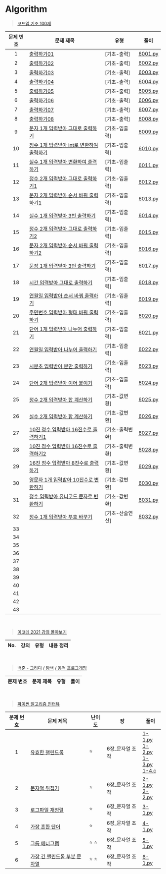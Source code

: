 # Algorithm

> [코드업 기초 100제](https://codeup.kr/problemsetsol.php?psid=33)
> 
|문제 번호|문제 제목|유형|풀이|
|:---:|---|---|---|
|1|[출력하기01](https://codeup.kr/problem.php?id=6001)|[기초-출력]|[6001.py](https://codeup.kr/showsource.php?id=23861427)|
|2|[출력하기02](https://codeup.kr/problem.php?id=6002)|[기초-출력]|[6002.py](https://codeup.kr/showsource.php?id=23861448)|
|3|[출력하기03](https://codeup.kr/problem.php?id=6003)|[기초-출력]|[6003.py](https://codeup.kr/showsource.php?id=23861472)|
|4|[출력하기04](https://codeup.kr/problem.php?id=6004)|[기초-출력]|[6004.py](https://codeup.kr/showsource.php?id=23861484)|
|5|[출력하기05](https://codeup.kr/problem.php?id=6005)|[기초-출력]|[6005.py](https://codeup.kr/showsource.php?id=23861507)|
|6|[출력하기06](https://codeup.kr/problem.php?id=6006)|[기초-출력]|[6006.py](https://codeup.kr/showsource.php?id=23861568)|
|7|[출력하기07](https://codeup.kr/problem.php?id=6007)|[기초-출력]|[6007.py](https://codeup.kr/showsource.php?id=23861766)|
|8|[출력하기08](https://codeup.kr/problem.php?id=6008)|[기초-출력]|[6008.py](https://codeup.kr/showsource.php?id=23861856)|
|9|[문자 1개 입력받아 그대로 출력하기](https://codeup.kr/problem.php?id=6009)|[기초-입출력]|[6009.py](https://codeup.kr/showsource.php?id=23878196)|
|10|[정수 1개 입력받아 int로 변환하여 출력하기](https://codeup.kr/problem.php?id=6010)|[기초-입출력]|[6010.py](https://codeup.kr/showsource.php?id=24133563)|
|11|[실수 1개 입력받아 변환하여 출력하기](https://codeup.kr/problem.php?id=6011)|[기초-입출력]|[6011.py](https://codeup.kr/showsource.php?id=24133570)|
|12|[정수 2개 입력받아 그대로 출력하기1](https://codeup.kr/problem.php?id=6012)|[기초-입출력]|[6012.py](https://codeup.kr/showsource.php?id=24133580)|
|13|[문자 2개 입력받아 순서 바꿔 출력하기1](https://codeup.kr/problem.php?id=6013)|[기초-입출력]|[6013.py](https://codeup.kr/showsource.php?id=24133585)|
|14|[실수 1개 입력받아 3번 출력하기](https://codeup.kr/problem.php?id=6014)|[기초-입출력]|[6014.py](https://codeup.kr/showsource.php?id=24133592)|
|15|[정수 2개 입력받아 그대로 출력하기2](https://codeup.kr/problem.php?id=6015&rid=0)|[기초-입출력]|[6015.py](https://codeup.kr/showsource.php?id=24133611)|
|16|[문자 2개 입력받아 순서 바꿔 출력하기2](https://codeup.kr/problem.php?id=6016)|[기초-입출력]|[6016.py](https://codeup.kr/showsource.php?id=24204092)|
|17|[문장 1개 입력받아 3번 출력하기](https://codeup.kr/problem.php?id=6017)|[기초-입출력]|[6017.py](https://codeup.kr/showsource.php?id=24204540)|
|18|[시간 입력받아 그대로 출력하기](https://codeup.kr/problem.php?id=6018)|[기초-입출력]|[6018.py](https://codeup.kr/showsource.php?id=24205027)|
|19|[연월일 입력받아 순서 바꿔 출력하기](https://codeup.kr/problem.php?id=6019)|[기초-입출력]|[6019.py](https://codeup.kr/showsource.php?id=24205046)|
|20|[주민번호 입력받아 형태 바꿔 출력하기](https://codeup.kr/problem.php?id=6020)|[기초-입출력]|[6020.py](https://codeup.kr/showsource.php?id=24205092)|
|21|[단어 1개 입력받아 나누어 출력하기](https://codeup.kr/problem.php?id=6021)|[기초-입출력]|[6021.py](https://codeup.kr/showsource.php?id=24205549)|
|22|[연월일 입력받아 나누어 출력하기](https://codeup.kr/problem.php?id=6022)|[기초-입출력]|[6022.py](https://codeup.kr/showsource.php?id=24270058)|
|23|[시분초 입력받아 분만 출력하기](https://codeup.kr/problem.php?id=6023)|[기초-입출력]|[6023.py](https://codeup.kr/showsource.php?id=24273504)|
|24|[단어 2개 입력받아 이어 붙이기](https://codeup.kr/problem.php?id=6024)|[기초-입출력]|[6024.py](https://codeup.kr/showsource.php?id=24274603)|
|25|[정수 2개 입력받아 합 계산하기](https://codeup.kr/problem.php?id=6025)|[기초-값변환]|[6025.py](https://codeup.kr/showsource.php?id=24274683)|
|26|[실수 2개 입력받아 합 계산하기](https://codeup.kr/problem.php?id=6026)|[기초-값변환]|[6026.py](https://codeup.kr/showsource.php?id=24274798)|
|27|[10진 정수 입력받아 16진수로 출력하기1](https://codeup.kr/problem.php?id=6027)|[기초-출력변환]|[6027.py](https://codeup.kr/showsource.php?id=24275532)|
|28|[10진 정수 입력받아 16진수로 출력하기2](https://codeup.kr/problem.php?id=6028)|[기초-출력변환]|[6028.py](https://codeup.kr/showsource.php?id=24275646)|
|29|[16진 정수 입력받아 8진수로 출력하기](https://codeup.kr/problem.php?id=6029)|[기초-값변환]|[6029.py](https://codeup.kr/showsource.php?id=24275696)|
|30|[영문자 1개 입력받아 10진수로 변환하기](https://codeup.kr/problem.php?id=6030)|[기초-값변환]|[6030.py](https://codeup.kr/showsource.php?id=24275764)|
|31|[정수 입력받아 유니코드 문자로 변환하기](https://codeup.kr/problem.php?id=6031)|[기초-값변환]|[6031.py](https://codeup.kr/showsource.php?id=24320633)|
|32|[정수 1개 입력받아 부호 바꾸기](https://codeup.kr/problem.php?id=6032)|[기초-산술연산]|[6032.py](https://codeup.kr/showsource.php?id=24355705)|
|33|
|34|
|35|
|36|
|37|
|38|
|39|
|40|
|41|
|42|
|43|

<br>

> [이코테 2021 강의 몰아보기](https://www.youtube.com/watch?v=m-9pAwq1o3w&list=PLRx0vPvlEmdAghTr5mXQxGpHjWqSz0dgC)
> 
|No.|강의|유형|내용 정리|
|:---:|---|---|---|

<br>

> [백준](https://www.acmicpc.net/)[ - 그리디](https://www.acmicpc.net/problemset?sort=ac_desc&algo=33) [/ 탐색](https://www.acmicpc.net/problemset?sort=ac_desc&algo=125) [/ 동적 프로그래밍](https://www.acmicpc.net/problemset?sort=ac_desc&algo=25) 

|문제 번호|문제 제목|유형|풀이|
|:---:|---|---|---|

<br>

> [파이썬 알고리즘 인터뷰](https://github.com/onlybooks/algorithm-interview)
> 
|문제 번호|문제 제목|난이도|장|풀이|
|:---:|---|---|---|---|
|1|[유효한 팰린드롬](https://leetcode.com/problems/valid-palindrome/)|⭐ |6장_문자열 조작|[1-1.py](https://github.com/SEOJIN-Lab/Algorithm/blob/main/2.%20Python/1-1.py)<br>[1-2.py](https://github.com/SEOJIN-Lab/Algorithm/blob/main/2.%20Python/1-2.py)<br>[1-3.py](https://github.com/SEOJIN-Lab/Algorithm/blob/main/2.%20Python/1-3.py)<br>[1-4.c](https://github.com/SEOJIN-Lab/Algorithm/blob/main/2.%20Python/1-4.c)|
|2|[문자열 뒤집기](https://leetcode.com/problems/reverse-string/)|⭐ |6장_문자열 조작|[2-1.py](https://github.com/SEOJIN-Lab/Algorithm/blob/main/2.%20Python/2-1.py)<br>[2-2.py](https://github.com/SEOJIN-Lab/Algorithm/blob/main/2.%20Python/2-2.py)|
|3|[로그파일 재정렬](https://leetcode.com/problems/reorder-data-in-log-files/)|⭐ |6장_문자열 조작|[3-1.py](https://github.com/SEOJIN-Lab/Algorithm/blob/main/2.%20Python/3-1.py)|
|4|[가장 흔한 단어](https://leetcode.com/problems/most-common-word/)|⭐|6장_문자열 조작|[4-1.py]()|
|5|[그룹 에너그램]()|⭐ ⭐ | 6장_문자열 조작|[5-1.py]()|
|6|[가장 긴 팰린드롬 부분 문자열]()|⭐ ⭐ |6장_문자열 조작|[6-1.py]()|
